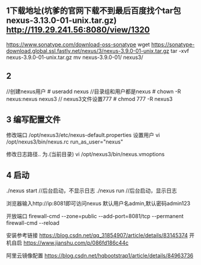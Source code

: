 ## 1下载地址(坑爹的官网下载不到最后百度找个tar包nexus-3.13.0-01-unix.tar.gz)   http://119.29.241.56:8080/view/1320
https://www.sonatype.com/download-oss-sonatype
wget https://sonatype-download.global.ssl.fastly.net/nexus/3/nexus-3.9.0-01-unix.tar.gz
tar -xvf nexus-3.9.0-01-unix.tar.gz
mv nexus-3.9.0-01/ nexus3/
## 2 
//创建nexus用户  # useradd nexus
//目录组和用户都是nexus  # chown -R nexus:nexus nexus3
// nexus3文件设置777  # chmod 777 -R nexus3

## 3 编写配置文件
修改端口
/opt/nexus3/etc/nexus-default.properties
设置用户
vi /opt/nexus3/bin/nexus.rc 
run_as_user="nexus"

修改日志路径.. 为.(当前目录)
vi /opt/nexus3/bin/nexus.vmoptions

## 4 启动
./nexus start //后台启动，不显示日志
./nexus run  //后台启动，显示日志
  
 浏览器输入http://ip:8081即可访问nexus
默认用户名admin,默认密码admin123

开放端口
firewall-cmd --zone=public --add-port=8081/tcp --permanent
firewall-cmd --reload

安装参考链接
https://blog.csdn.net/qq_31854907/article/details/83145374
开机自启
https://www.jianshu.com/p/086fd186c44c

阿里云镜像配置
https://blog.csdn.net/hqbootstrap1/article/details/84963736
